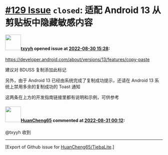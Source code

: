 # [\#129 Issue](https://github.com/HuanCheng65/TiebaLite/issues/129) `closed`: 适配 Android 13 从剪贴板中隐藏敏感内容

#### <img src="https://avatars.githubusercontent.com/u/41893946?u=8a6662ad68bd5919b2389bfc6dc1a6b7ef9bae0e&v=4" width="50">[txyyh](https://github.com/txyyh) opened issue at [2022-08-30 15:28](https://github.com/HuanCheng65/TiebaLite/issues/129):

https://developer.android.com/about/versions/13/features/copy-paste

建议对 BDUSS 复制添加此标记

另外，由于 Android 13 已经由系统完成了复制成功提示，还请在 Android 13 系统上禁用多余的复制成功的 Toast 通知

这两条在上方的开发指南链接里都有说明和示例，可供参考

#### <img src="https://avatars.githubusercontent.com/u/22636177?u=5e5e656c62ba51f1661d80a6a0fd9ec098e5023b&v=4" width="50">[HuanCheng65](https://github.com/HuanCheng65) commented at [2022-08-31 00:12](https://github.com/HuanCheng65/TiebaLite/issues/129#issuecomment-1232299202):

@txyyh 收到


-------------------------------------------------------------------------------



[Export of Github issue for [HuanCheng65/TiebaLite](https://github.com/HuanCheng65/TiebaLite).]
